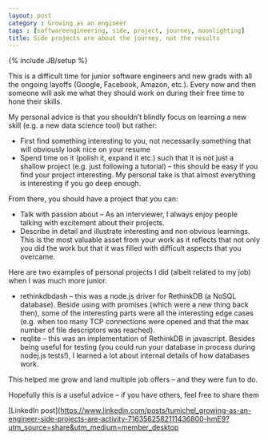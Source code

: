 ```yaml
---
layout: post
category : Growing as an engineer
tags : [softwareengineering, side, project, journey, moonlighting] 
title: Side projects are about the journey, not the results
---
```

{% include JB/setup %}

This is a difficult time for junior software engineers and new grads with all the ongoing layoffs (Google, Facebook, Amazon, etc.). Every now and then someone will ask me what they should work on during their free time to hone their skills.

My personal advice is that you shouldn’t blindly focus on learning a new skill (e.g. a new data science tool) but rather:

- First find something interesting to you, not necessarily something that will obviously look nice on your resume
- Spend time on it (polish it, expand it etc.) such that it is not just a shallow project (e.g. just following a tutorial) – this should be easy if you find your project interesting. My personal take is that almost everything is interesting if you go deep enough.

From there, you should have a project that you can:

- Talk with passion about – As an interviewer, I always enjoy people talking with excitement about their projects.
- Describe in detail and illustrate interesting and non obvious learnings. This is the most valuable asset from your work as it reflects that not only you did the work but that it was filled with difficult aspects that you overcame.

Here are two examples of personal projects I did (albeit related to my job) when I was much more junior.

- rethinkdbdash – this was a node.js driver for RethinkDB (a NoSQL database). Beside using with promises (which were a new thing back then), some of the interesting parts were all the interesting edge cases (e.g. when too many TCP connections were opened and that the max number of file descriptors was reached).
- reqlite – this was an implementation of RethinkDB in javascript. Besides being useful for testing (you could run your database in process during nodej.js tests!), I learned a lot about internal details of how databases work.

This helped me grow and land multiple job offers – and they were fun to do.

Hopefully this is a useful advice – if you have others, feel free to share them

[LinkedIn post](https://www.linkedin.com/posts/tumichel_growing-as-an-engineer-side-projects-are-activity-7163562582111436800-hmE9?utm_source=share&utm_medium=member_desktop
